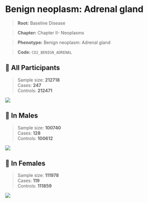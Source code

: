 # Benign neoplasm: Adrenal gland

> **Root:** Baseline Disease  

> **Chapter:** Chapter II- Neoplasms  

> **Phenotype:** Benign neoplasm: Adrenal gland  

> **Code:** `CD2_BENIGN_ADRENAL`

## 🧪 All Participants  
> Sample size: **212718**  
> Cases: **247**  
> Controls: **212471**
<img src="/Disease/Figures/ALL/Incidence/CD2_BENIGN_ADRENAL.png"/>
<CsvTable src="/Disease_Data/ALL/Incidence/COX_CD2_BENIGN_ADRENAL.csv" label="🔍 View full results" />

## 👨 In Males  
> Sample size: **100740**  
> Cases: **128**  
> Controls: **100612**
<img src="/Disease/Figures/Male/Incidence/CD2_BENIGN_ADRENAL.png"/>
<CsvTable src="/Disease_Data/Male/Incidence/COX_CD2_BENIGN_ADRENAL.csv" label="🔍 View full results" />

## 👩 In Females  
> Sample size: **111978**  
> Cases: **119**  
> Controls: **111859**
<img src="/Disease/Figures/Female/Incidence/CD2_BENIGN_ADRENAL.png"/>
<CsvTable src="/Disease_Data/Female/Incidence/COX_CD2_BENIGN_ADRENAL.csv" label="🔍 View full results" />
